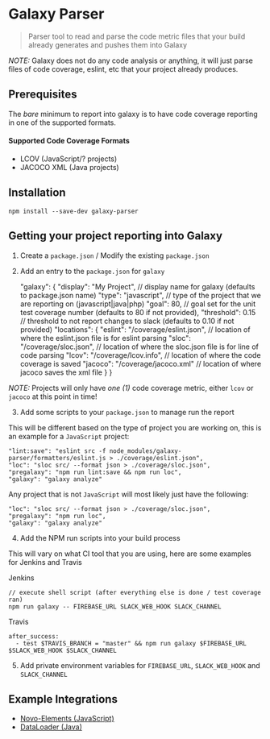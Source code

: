 # Galaxy Parser

> Parser tool to read and parse the code metric files that your build already generates and pushes them into Galaxy

*NOTE:* Galaxy does not do any code analysis or anything, it will just parse files of code coverage, eslint, etc that your project already produces.

## Prerequisites

The *bare* minimum to report into galaxy is to have code coverage reporting in one of the supported formats.

#### Supported Code Coverage Formats

* LCOV (JavaScript/? projects)
* JACOCO XML (Java projects)

## Installation

    npm install --save-dev galaxy-parser

## Getting your project reporting into Galaxy

1) Create a `package.json` / Modify the existing `package.json`

2) Add an entry to the `package.json` for `galaxy`

    "galaxy": {
        "display": "My Project", // display name for galaxy (defaults to package.json name)
        "type": "javascript", // type of the project that we are reporting on (javascript|java|php)
        "goal": 80, // goal set for the unit test coverage number (defaults to 80 if not provided),
        "threshold": 0.15 // threshold to not report changes to slack (defaults to 0.10 if not provided) 
        "locations": {
          "eslint": "/coverage/eslint.json", // location of where the eslint.json file is for eslint parsing
          "sloc": "/coverage/sloc.json", // location of where the sloc.json file is for line of code parsing
          "lcov": "/coverage/lcov.info", // location of where the code coverage is saved
          "jacoco": "/coverage/jacoco.xml" // location of where jacoco saves the xml file
        }
    }
    
*NOTE:* Projects will only have *one (1)* code coverage metric, either `lcov` or `jacoco` at this point in time!

3) Add some scripts to your `package.json` to manage run the report

This will be different based on the type of project you are working on, this is an example for a `JavaScript` project:

    "lint:save": "eslint src -f node_modules/galaxy-parser/formatters/eslint.js > ./coverage/eslint.json",
    "loc": "sloc src/ --format json > ./coverage/sloc.json",
    "pregalaxy": "npm run lint:save && npm run loc",
    "galaxy": "galaxy analyze"
    
Any project that is not `JavaScript` will most likely just have the following:

    "loc": "sloc src/ --format json > ./coverage/sloc.json",
    "pregalaxy": "npm run loc",
    "galaxy": "galaxy analyze"
    
4) Add the NPM run scripts into your build process

This will vary on what CI tool that you are using, here are some examples for Jenkins and Travis

Jenkins

    // execute shell script (after everything else is done / test coverage ran)
    npm run galaxy -- FIREBASE_URL SLACK_WEB_HOOK SLACK_CHANNEL

Travis
    
    after_success:
      - test $TRAVIS_BRANCH = "master" && npm run galaxy $FIREBASE_URL $SLACK_WEB_HOOK $SLACK_CHANNEL
      
5) Add private environment variables for `FIREBASE_URL`, `SLACK_WEB_HOOK` and `SLACK_CHANNEL` 

## Example Integrations

* [Novo-Elements (JavaScript)](https://github.com/bullhorn/novo-elements/commit/3de0a2032a7c0f96655f3bd0df2d7ee8dc3c7950)
* [DataLoader (Java)]()
